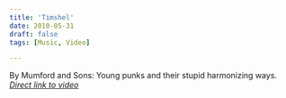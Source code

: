 ```yaml
---
title: 'Timshel'
date: 2010-05-31
draft: false
tags: [Music, Video]

---
```


By Mumford and Sons:  Young punks and their stupid harmonizing ways. _[Direct link to video](http://www.youtube.com/watch?v=kl-VCHzS1So)_
